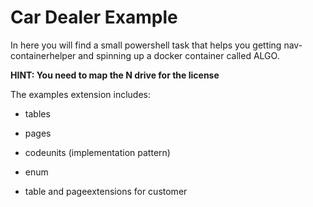 # Car Dealer Example

In here you will find a small powershell task that helps you getting nav-containerhelper and spinning up a docker container called ALGO. 

**HINT: You need to map the N drive for the license**

The examples extension includes:
- tables
- pages
- codeunits (implementation pattern)
- enum

- table and pageextensions for customer


